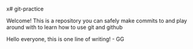 x# git-practice

Welcome! This is a repository you can safely make commits to and play around with to learn how to use git and github

Hello everyone, this is one line of writing! - GG
